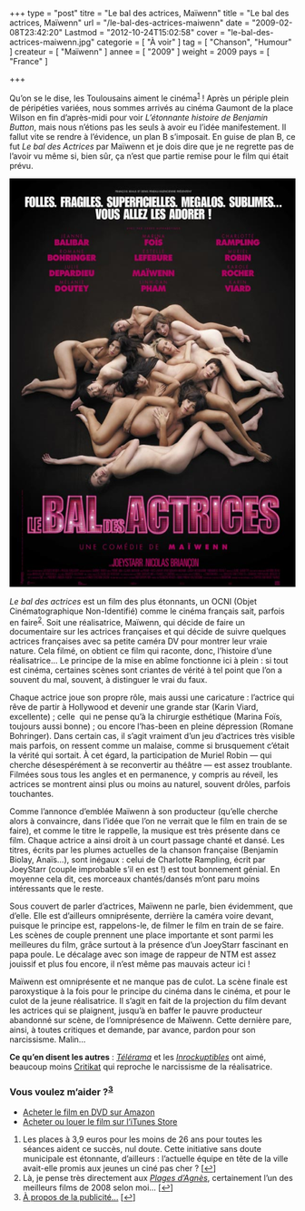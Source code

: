 +++
type = "post"
titre = "Le bal des actrices, Maïwenn"
title = "Le bal des actrices, Maïwenn"
url = "/le-bal-des-actrices-maiwenn"
date = "2009-02-08T23:42:20"
Lastmod = "2012-10-24T15:02:58"
cover = "le-bal-des-actrices-maiwenn.jpg"
categorie = [ "À voir" ]
tag = [ "Chanson", "Humour" ]
createur = [ "Maïwenn" ]
annee = [ "2009" ]
weight = 2009
pays = [ "France" ]

+++

<p>Qu&rsquo;on se le dise, les Toulousains aiment le cinéma<sup><a href="#footnote_0_1189" id="identifier_0_1189" class="footnote-link footnote-identifier-link" title="Les places &agrave; 3,9 euros pour les moins de 26 ans pour toutes les s&eacute;ances aident ce succ&egrave;s, nul doute. Cette initiative sans doute municipale est &eacute;tonnante, d&rsquo;ailleurs : l&rsquo;actuelle &eacute;quipe en t&ecirc;te de la ville avait-elle promis aux jeunes un cin&eacute; pas cher ?">1</a></sup> ! Après un périple plein de péripéties variées, nous sommes arrivés au cinéma Gaumont de la place Wilson en fin d&rsquo;après-midi pour voir <em>L&rsquo;étonnante histoire de Benjamin Button</em>, mais nous n&rsquo;étions pas les seuls à avoir eu l&rsquo;idée manifestement. Il fallut vite se rendre à l&rsquo;évidence, un plan B s&rsquo;imposait. En guise de plan B, ce fut <em>Le bal des Actrices</em> par Maïwenn et je dois dire que je ne regrette pas de l&rsquo;avoir vu même si, bien sûr, ça n&rsquo;est que partie remise pour le film qui était prévu.</p>
<p style="text-align: center;"><a href="http://www.allocine.fr/film/fichefilm_gen_cfilm=128873.html"><img class="size-full wp-image-1190 aligncenter" title="19015872" src="19015872.jpg" alt="19015872" width="540" height="720" /></a></p>
<p><em>Le bal des actrices</em> est un film des plus étonnants, un OCNI (Objet Cinématographique Non-Identifié) comme le cinéma français sait, parfois en faire<sup><a href="#footnote_1_1189" id="identifier_1_1189" class="footnote-link footnote-identifier-link" title="L&agrave;, je pense tr&egrave;s directement aux Plages d&rsquo;Agn&egrave;s, certainement l&rsquo;un des meilleurs films de 2008 selon moi&hellip;">2</a></sup>. Soit une réalisatrice, Maïwenn, qui décide de faire un documentaire sur les actrices françaises et qui décide de suivre quelques actrices françaises avec sa petite caméra DV pour montrer leur vraie nature. Cela filmé, on obtient ce film qui raconte, donc, l&rsquo;histoire d&rsquo;une réalisatrice&#8230; Le principe de la mise en abîme fonctionne ici à plein : si tout est cinéma, certaines scènes sont criantes de vérité à tel point que l&rsquo;on a souvent du mal, souvent, à distinguer le vrai du faux.</p>
<p>Chaque actrice joue son propre rôle, mais aussi une caricature : l&rsquo;actrice qui rêve de partir à Hollywood et devenir une grande star (Karin Viard, excellente) ; celle  qui ne pense qu&rsquo;à la chirurgie esthétique (Marina Foïs, toujours aussi bonne) ; ou encore l&rsquo;has-been en pleine dépression (Romane Bohringer). Dans certain cas, il s&rsquo;agit vraiment d&rsquo;un jeu d&rsquo;actrices très visible mais parfois, on ressent comme un malaise, comme si brusquement c&rsquo;était la vérité qui sortait. À cet égard, la participation de Muriel Robin — qui cherche désespérément à se reconvertir au théâtre — est assez troublante. Filmées sous tous les angles et en permanence, y compris au réveil, les actrices se montrent ainsi plus ou moins au naturel, souvent drôles, parfois touchantes.</p>
<p>Comme l&rsquo;annonce d&rsquo;emblée Maïwenn à son producteur (qu&rsquo;elle cherche alors à convaincre, dans l&rsquo;idée que l&rsquo;on ne verrait que le film en train de se faire), et comme le titre le rappelle, la musique est très présente dans ce film. Chaque actrice a ainsi droit à un court passage chanté et dansé. Les titres, écrits par les plumes actuelles de la chanson française (Benjamin Biolay, Anaïs&#8230;), sont inégaux : celui de Charlotte Rampling, écrit par JoeyStarr (couple improbable s&rsquo;il en est !) est tout bonnement génial. En moyenne cela dit, ces morceaux chantés/dansés m&rsquo;ont paru moins intéressants que le reste.</p>
<p>Sous couvert de parler d&rsquo;actrices, Maïwenn ne parle, bien évidemment, que d&rsquo;elle. Elle est d&rsquo;ailleurs omniprésente, derrière la caméra voire devant, puisque le principe est, rappelons-le, de filmer le film en train de se faire. Les scènes de couple prennent une place importante et sont parmi les meilleures du film, grâce surtout à la présence d&rsquo;un JoeyStarr fascinant en papa poule. Le décalage avec son image de rappeur de NTM est assez jouissif et plus fou encore, il n&rsquo;est même pas mauvais acteur ici !</p>
<p>Maïwenn est omniprésente et ne manque pas de culot. La scène finale est paroxystique à la fois pour le principe du cinéma dans le cinéma, et pour le culot de la jeune réalisatrice. Il s&rsquo;agit en fait de la projection du film devant les actrices qui se plaignent, jusqu&rsquo;à en baffer le pauvre producteur abandonné sur scène, de l&rsquo;omniprésence de Maïwenn. Cette dernière pare, ainsi, à toutes critiques et demande, par avance, pardon pour son narcissisme. Malin&#8230;</p>
<p><strong>Ce qu&rsquo;en disent les autres</strong> : <em><a href="http://www.telerama.fr/cinema/films/le-bal-des-actrices,370732,critique.php">Télérama</a></em> et les <em><a href="http://www.lesinrocks.com/cine/cinema-article/article/le-bal-des-actrices/">Inrockuptibles</a></em> ont aimé, beaucoup moins <a href="http://www.critikat.com/Le-Bal-des-actrices.html">Critikat</a> qui reproche le narcissisme de la réalisatrice.</p>
<div class="amazon">
<h3>Vous voulez m&rsquo;aider ?<sup><a href="#footnote_2_1189" id="identifier_2_1189" class="footnote-link footnote-identifier-link" title="&Agrave; propos de la publicit&eacute;&hellip;">3</a></sup></h3>
<ul>
<li><a href="http://www.amazon.fr/gp/product/B002A2NAQW/ref=as_li_ss_tl?ie=UTF8&tag=leblogdenic07-21&linkCode=as2&camp=1642&creative=19458&creativeASIN=B002A2NAQW">Acheter le film en DVD sur Amazon</a></li>
<li><a href="http://itunes.apple.com/fr/movie/le-bal-des-actrices/id465635837">Acheter ou louer le film sur l&rsquo;iTunes Store</a></li>
</ul>
</div>
<ol class="footnotes"><li id="footnote_0_1189" class="footnote">Les places à 3,9 euros pour les moins de 26 ans pour toutes les séances aident ce succès, nul doute. Cette initiative sans doute municipale est étonnante, d&rsquo;ailleurs : l&rsquo;actuelle équipe en tête de la ville avait-elle promis aux jeunes un ciné pas cher ? [<a href="#identifier_0_1189" class="footnote-link footnote-back-link">&#8617;</a>]</li><li id="footnote_1_1189" class="footnote">Là, je pense très directement aux <em><a href="/2009/01/03/les-plages-dagnes/">Plages d&rsquo;Agnès</a></em>, certainement l&rsquo;un des meilleurs films de 2008 selon moi&#8230; [<a href="#identifier_1_1189" class="footnote-link footnote-back-link">&#8617;</a>]</li><li id="footnote_2_1189" class="footnote"><a href="/soutien/">À propos de la publicité…</a> [<a href="#identifier_2_1189" class="footnote-link footnote-back-link">&#8617;</a>]</li></ol>
